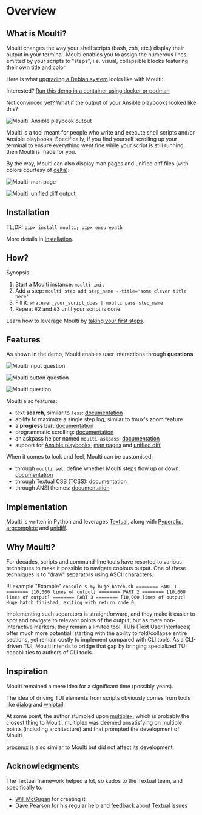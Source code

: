 # Overview

## What is Moulti?

Moulti changes the way your shell scripts (bash, zsh, etc.) display their output in your terminal.
Moulti enables you to assign the numerous lines emitted by your scripts to "steps", i.e. visual, collapsible blocks featuring their own title and color.

Here is what [upgrading a Debian system](https://github.com/xavierog/moulti/blob/master/examples/moulti-debian-upgrade.bash) looks like with Moulti:

<div id="asciicast-demo-debian-upgrade" style="z-index: 1; position: relative; max-width: 100%;"></div>
<script>
function setup_demo() {
	AsciinemaPlayer.create(
		'assets/asciicasts/demo-debian-upgrade.cast',
		document.getElementById('asciicast-demo-debian-upgrade'),
		{
			autoPlay: false,
			cols: 128,
			loop: true,
			poster: 'npt:6',
			rows: 42,
		}
	);
}
try {
	player = AsciinemaPlayer; /* may throw ReferenceError */
	setup_demo();
} catch (ReferenceError) {
	/* The Asciinema JS file has not loaded yet: defer setup until after the page has loaded: */
	window.onload = setup_demo;
}
</script>

Interested? [Run this demo in a container using docker or podman](https://hub.docker.com/r/xavierong/moulti-demo)

Not convinced yet? What if the output of your Ansible playbooks looked like this?

![Moulti: Ansible playbook output](assets/images/ansible-setup-base-system.svg)

Moulti is a tool meant for people who write and execute shell scripts and/or Ansible playbooks.
Specifically, if you find yourself scrolling up your terminal to ensure everything went fine while your script is still running, then Moulti is made for you.

By the way, Moulti can also display man pages and unified diff files (with colors courtesy of [delta](https://github.com/dandavison/delta)):

![Moulti: man page](assets/images/man-bash.svg)

![Moulti: unified diff output](assets/images/diff.svg)

## Installation

TL;DR: `pipx install moulti; pipx ensurepath`

More details in [Installation](install.md).

## How?

Synopsis:

1. Start a Moulti instance: `moulti init`
2. Add a step: `moulti step add step_name --title='some clever title here'`
3. Fill it: `whatever_your_script_does | moulti pass step_name`
4. Repeat #2 and #3 until your script is done.

Learn how to leverage Moulti by [taking your first steps](first-steps.md).

## Features

As shown in the demo, Moulti enables user interactions through **questions**:

![Moulti input question](assets/images/inputquestion.svg)

![Moulti button question](assets/images/buttonquestion.svg)

![Moulti question](assets/images/question.svg)

Moulti also features:

- text **search**, similar to `less`: [documentation](text-search.md)
- ability to maximize a single step log, similar to tmux's zoom feature
- a **progress bar**: [documentation](progressbar.md)
- programmatic scrolling: [documentation](scrolling.md#programmatically-scrolling-through-steps)
- an askpass helper named `moulti-askpass`: [documentation](shell-scripting.md#ssh)
- support for [Ansible playbooks](ansible.md), [man pages](manpage.md) and [unified diff](diff.md)

When it comes to look and feel, Moulti can be customised:

- through `moulti set`: define whether Moulti steps flow up or down: [documentation](direction-and-position.md)
- through [Textual CSS (TCSS)](https://textual.textualize.io/guide/CSS/): [documentation](classes.md#custom-classes)
- through ANSI themes: [documentation](environment-variables.md#moulti_ansi)

## Implementation

Moulti is written in Python and leverages [Textual](https://textual.textualize.io/), along with [Pyperclip](https://pypi.org/project/pyperclip/),
[argcomplete](https://kislyuk.github.io/argcomplete/) and [unidiff](https://github.com/matiasb/python-unidiff).

## Why Moulti?

For decades, scripts and command-line tools have resorted to various techniques to make it possible to navigate copious output.
One of these techniques is to "draw" separators using ASCII characters.

!!! example "Example"
    ```console
    $ my-huge-batch.sh
    ======== PART 1 ========
    [10,000 lines of output]
    ======== PART 2 ========
    [10,000 lines of output]
    ======== PART 3 ========
    [10,000 lines of output]
    Huge batch finished, exiting with return code 0.
    ```

Implementing such separators is straightforward, and they make it easier to spot and navigate to relevant points of the output, but as mere non-interactive markers, they remain a limited tool.
TUIs (Text User Interfaces) offer much more potential, starting with the ability to fold/collapse entire sections, yet remain costly to implement compared with CLI tools.
As a CLI-driven TUI, Moulti intends to bridge that gap by bringing specialized TUI capabilities to authors of CLI tools.

## Inspiration

Moulti remained a mere idea for a significant time (possibly years).

The idea of driving TUI elements from scripts obviously comes from tools like
[dialog](https://invisible-island.net/dialog/dialog-figures.html) and
[whiptail](https://whiptail.readthedocs.io/en/latest/index.html).

At some point, the author stumbled upon
[multiplex](https://github.com/dankilman/multiplex), which is probably the closest thing to Moulti. multiplex was deemed
unsatisfying on multiple points (including architecture) and that prompted the development of Moulti.

[procmux](https://github.com/napisani/procmux) is also similar to Moulti but did not affect its development.

## Acknowledgments

The Textual framework helped a lot, so kudos to the Textual team, and specifically to:

- [Will McGugan](https://github.com/willmcgugan) for creating it
- [Dave Pearson](https://davep.dev/) for his regular help and feedback about Textual issues
